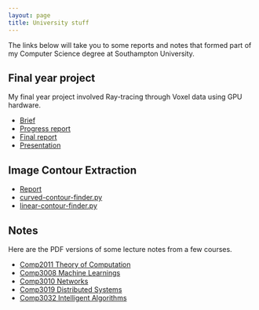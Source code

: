 ```yaml
---
layout: page
title: University stuff
---
```


The links below will take you to some reports and notes that formed
part of my Computer Science degree at Southampton University.

## Final year project
My final year project involved Ray-tracing through Voxel data using
GPU hardware.

- [Brief](/university/vtoge/Brief.pdf)
- [Progress report](/university/vtoge/progress_report.pdf)
- [Final report](/university/vtoge/final_report.pdf)
- [Presentation](/university/vtoge/vtoge_presentation.html)

## Image Contour Extraction

- [Report](/university/stuff/ice-report-joshuaengland.pdf)
- [curved-contour-finder.py](/university/stuff/curved-contour-finder.py)
- [linear-contour-finder.py](/university/stuff/linear-contour-finder.py)

## Notes
Here are the PDF versions of some lecture notes from a few courses.

- [Comp2011 Theory of Computation](/university/notes/comp2011.pdf)
- [Comp3008 Machine Learnings](/university/notes/comp3008-machinelearning.pdf)
- [Comp3010 Networks](/university/notes/comp3010-networks.pdf)
- [Comp3019 Distributed Systems](/university/notes/comp3019-distributed.pdf)
- [Comp3032 Intelligent Algorithms](/university/notes/comp-3032-intelligent-algorithms.pdf)
